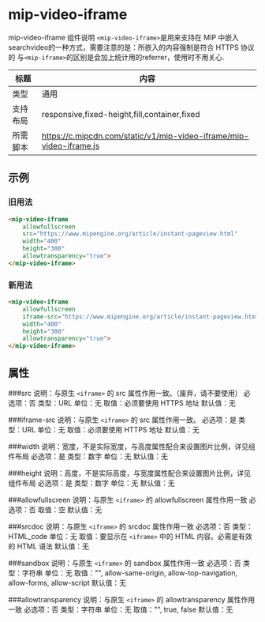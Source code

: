 # mip-video-iframe

mip-video-iframe 组件说明
`<mip-video-iframe>`是用来支持在 MIP 中嵌入searchvideo的一种方式，需要注意的是：所嵌入的内容强制是符合 HTTPS 协议的
与`<mip-iframe>`的区别是会加上统计用的referrer，使用时不用关心.

标题|内容
----|----
类型|通用
支持布局|responsive,fixed-height,fill,container,fixed
所需脚本|https://c.mipcdn.com/static/v1/mip-video-iframe/mip-video-iframe.js

## 示例

### 旧用法
```html
<mip-video-iframe
    allowfullscreen 
    src="https://www.mipengine.org/article/instant-pageview.html" 
    width="400"
    height="300" 
    allowtransparency="true">
</mip-video-iframe>
```

### 新用法
```html
<mip-video-iframe
    allowfullscreen 
    iframe-src="https://www.mipengine.org/article/instant-pageview.html" 
    width="400"
    height="300" 
    allowtransparency="true">
</mip-video-iframe>
```

## 属性

###src
说明：与原生 `<iframe>` 的 src 属性作用一致。（废弃，请不要使用）
必选项：否
类型：URL
单位：无
取值：必须要使用 HTTPS 地址
默认值：无

###iframe-src
说明：与原生 `<iframe>` 的 src 属性作用一致。
必选项：是
类型：URL
单位：无
取值：必须要使用 HTTPS 地址
默认值：无

###width
说明：宽度，不是实际宽度，与高度属性配合来设置图片比例，详见组件布局
必选项：是
类型：数字
单位：无
默认值：无

###height
说明：高度，不是实际高度，与宽度属性配合来设置图片比例，详见组件布局
必选项：是
类型：数字
单位：无
默认值：无

###allowfullscreen
说明：与原生 `<iframe>` 的 allowfullscreen 属性作用一致
必选项：否
取值：空
默认值：无

###srcdoc
说明：与原生 `<iframe>` 的 srcdoc 属性作用一致
必选项：否
类型：HTML_code
单位：无
取值：要显示在 `<iframe>` 中的 HTML 内容。必需是有效的 HTML 语法
默认值：无

###sandbox
说明：与原生 `<iframe>` 的 sandbox 属性作用一致
必选项：否
类型：字符串
单位：无
取值："", allow-same-origin, allow-top-navigation, allow-forms, allow-script
默认值：无

###allowtransparency
说明：与原生 `<iframe>` 的 allowtransparency 属性作用一致
必选项：否
类型：字符串
单位：无
取值："", true, false
默认值：无

